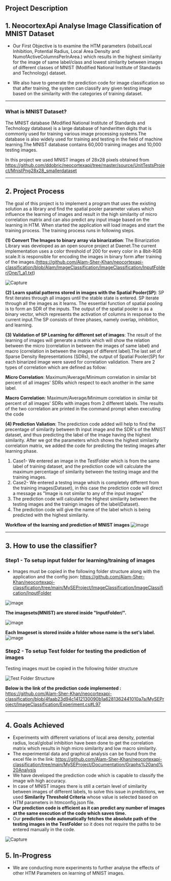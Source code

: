 ## **Project Description**

## 1. NeocortexApi Analyse Image Classification of MNIST Dataset
* Our First Objective is to examine the HTM parameters (lobal/Local Inhibition, Potential Radius, Local Area Density and NumofActiveColumnsPerInArea.) which results in the highest similarity for the image of same label/class and lowest similarity between images of different classes of MNIST (Modified National Institute of Standards and Technology) dataset.

* We also have to generate the prediction code for image classification so that after training, the system can classify any given testing image based on the similarity with the categories of training dataset.

-----------------------------------------------------------------------------------------------------------------------------------------------------------------------
### What is MNIST Dataset?
The MNIST database (Modified National Institute of Standards and Technology database) is a large database of handwritten digits that is commonly used for training various image processing systems.The database is also widely used for training and testing in the field of machine learning.The MNIST database contains 60,000 training images and 10,000 testing images.

In this project we used MNIST images of 28x28 pixels obtained from https://github.com/ddobric/neocortexapi/tree/master/source/UnitTestsProject/MnistPng28x28_smallerdataset

-----------------------------------------------------------------------------------------------------------------------------------------------------------------------
## 2. **Project Process**

The goal of this project is to implement a program that uses the existing solution as a library and find the spatial pooler parameter values which influence the learning of images and result in the high similarity of micro correlation matrix and can also predict any input image based on the learning in HTM.
When started the application will load images and start the training process. The training process runs in following steps.

**(1) Convert The Images to binary array via binarization**: 
The Binarization Library was developed as an open source project at Daenet.The current implementation uses a color threshold of 200 for every color in a 8bit-RGB scale.It is responsible for encoding the images in binary form after training of the images.(https://github.com/Alam-Sher-Khan/neocortexapi-classification/blob/Alam/ImageClassification/ImageClassification/InputFolder/One/1_a1.txt)

![Capture](https://user-images.githubusercontent.com/93146590/160106040-263b7989-4a64-4556-aeb8-313cc8e08147.JPG)

**(2) Learn spatial patterns stored in images with the Spatial Pooler(SP)**: 
SP first iterates through all images until the stable state is entered. SP iterate through all the images as it learns. The essential function of spatial pooling is to form an SDR of the inputs. The output of the spatial pooler is as a binary vector, which represents the activation of columns in response to the current input.The SP consists of three phases, namely overlap, inhibition, and learning.

**(3) Validation of SP Learning for different set of images**: 
The result of the learning of images will generate a matrix which will show the relation between the micro (correlation in between the images of same label) and macro (correlation in between the images of different label).The last set of Sparse Density Representations (SDRs), the output of Spatial Pooler(SP) for each binarized image were saved for correlation validation.
There are 2 types of correlation which are defined as follow: 

**Micro Correlation**: Maximum/Average/Minimum correlation in similar bit percent of all images' SDRs which respect to each another in the same label.

**Macro Correlation**: Maximum/Average/Minimum correlation in similar bit percent of all images' SDRs with images from 2 different labels.
The results of the two correlation are printed in the command prompt when executing the code
 
**(4) Prediction Valiation**: 
The prediction code added will help to find the precentage of similarity between th input image and the SDR's of the MNIST dataset, and thus predicting the label of the image having the highest similarity. After we got the parameters which shows the highest similarity correlation matrix, we added the code for predicting the testing images after learning phase.
1) Case1- We entered an image in the TestFolder which is from the same label of training dataset, and the prediction code will calculate the maximum percentage of similarity between the testing image and the training images.
2) Case2- We entered a testng image which is completely different from the training images(Dataset), in this case the prediction code will direct a message as "Image is not similar to any of the input images"
3) The prediction code will calculate the Highest similarity between the testing images and the trainign images of the label(Dataset).
4) The prediction code will give the name of the label which is being predicted with the highest similarity.

**Workflow of the learning and prediction of MNIST images**
![image](https://user-images.githubusercontent.com/93146590/160408747-20ce4d1c-f4af-4618-8cff-094e27d77ac8.png)

-----------------------------------------------------------------------------------------------------------------------------------------------------------------------
## 3. How to use the classifier?
### Step1 - To setup input folder for learning/training of images
* Images must be copied in the following folder structure along with the application and the config json: https://github.com/Alam-Sher-Khan/neocortexapi-classification/tree/main/MySEProject/ImageClassification/ImageClassification/InputFolder

![image](https://user-images.githubusercontent.com/93146590/160149722-9f3fe332-e379-412e-848b-0669f3315967.png)


**The imagesets(MNIST) are stored inside "InputFolder/".**

![image](https://user-images.githubusercontent.com/93146590/160150110-77ac199c-2096-4cef-8c38-785efc0ae7f1.png)

**Each Imageset is stored inside a folder whose name is the set's label.**
![image](https://user-images.githubusercontent.com/93146590/160151966-0759b25e-3c05-42db-bfd1-c562bb295f74.png)


### Step2 - To setup Test folder for testing the prediction of images
Testing images must be copied in the following folder structure

![Test Folder Structure](https://user-images.githubusercontent.com/93139817/160196610-23590fc5-bfcb-490a-ab21-92079c307c8b.PNG)

**Below is the link of the prediction code implemented :** 
https://github.com/Alam-Sher-Khan/neocortexapi-classification/blob/4faab23d94c1412130090b1a6281362441010a7a/MySEProject/ImageClassification/Experiment.cs#L97

-----------------------------------------------------------------------------------------------------------------------------------------------------------------------

## 4. Goals Achieved

* Experiments with different variations of local area density, potential radius, local/global inhibition have been done to get the correlation matrix which results in high micro similarity and low macro similarity.
* The experimental data and graphical analysis can be found from the excel file in the link: https://github.com/Alam-Sher-Khan/neocortexapi-classification/tree/main/MySEProject/Documentation/Graphs%20and%20Analysis
* We have developed the prediction code which is capable to classify the image wih high accuracy.
* In case of MNIST images there is still a certain level of similarity between images of different labels, to solve this issue in predictions, we used **Similarity Threshold Criteria** whose value is selected based on HTM parameters in htmconfig.json file.
* **Our prediction code is efficient as it can predict any number of images at the same execution of the code which saves time.**
* Our **prediction code automatically fetches the absolute path of the testing images in the TestFolder** so it does not require the paths to be entered manually in the code.

![Capture](https://user-images.githubusercontent.com/93146590/160189988-db37a83d-132d-41ca-a435-8e2d6f9c20ef.JPG)

## 5. In-Progress
* We are conducting more experiments to further analyse the effects of other HTM Parameters on learning of MNIST images.
